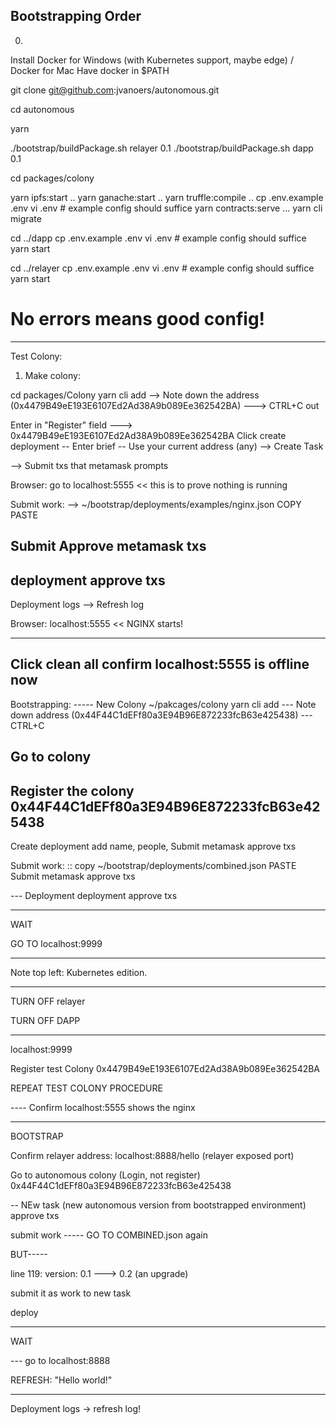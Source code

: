## Bootstrapping Order

0.

Install Docker for Windows (with Kubernetes support, maybe edge) / Docker for Mac
Have docker in $PATH

git clone git@github.com:jvanoers/autonomous.git

cd autonomous 

yarn

./bootstrap/buildPackage.sh relayer 0.1
./bootstrap/buildPackage.sh dapp 0.1

cd packages/colony

yarn ipfs:start
..
yarn ganache:start
..
yarn truffle:compile
..
cp .env.example .env
vi .env  # example config should suffice 
yarn contracts:serve
...
yarn cli migrate

cd ../dapp
cp .env.example .env
vi .env # example config should suffice
yarn start

cd ../relayer
cp .env.example .env
vi .env # example config should suffice
yarn start
# No errors means good config!

------
Test Colony:

1. Make colony:

cd packages/Colony
yarn cli add
--> Note down the address (0x4479B49eE193E6107Ed2Ad38A9b089Ee362542BA)
---> CTRL+C out

Enter in "Register" field
---> 0x4479B49eE193E6107Ed2Ad38A9b089Ee362542BA
Click create deployment
-- Enter brief
-- Use your current address (any)
--> Create Task

--> Submit txs that metamask prompts

Browser: go to localhost:5555 << this is to prove nothing is running

Submit work:
--> ~/bootstrap/deployments/examples/nginx.json
COPY
PASTE

Submit
Approve metamask txs
---
deployment
approve txs
---

Deployment logs
--> Refresh log

Browser: localhost:5555 << NGINX starts!

----------
Click clean all
confirm localhost:5555 is offline now
----------

Bootstrapping:
----- New Colony
~/pakcages/colony
yarn cli add
--- Note down address (0x44F44C1dEFf80a3E94B96E872233fcB63e425438)
--- CTRL+C


Go to colony
----
Register the colony
0x44F44C1dEFf80a3E94B96E872233fcB63e425438
---
Create deployment
add name, people, Submit
metamask approve txs

Submit work:
:: copy 
~/bootstrap/deployments/combined.json
PASTE
Submit
metamask approve txs

--- Deployment
deployment
approve txs

-----

WAIT

GO TO localhost:9999

------

Note top left: Kubernetes edition.

---
TURN OFF relayer

TURN OFF DAPP

--- 

localhost:9999

Register test Colony
0x4479B49eE193E6107Ed2Ad38A9b089Ee362542BA

REPEAT TEST COLONY PROCEDURE

---- Confirm localhost:5555 shows the nginx

------

BOOTSTRAP 

Confirm relayer address:
localhost:8888/hello (relayer exposed port)

Go to autonomous colony
(Login, not register)
0x44F44C1dEFf80a3E94B96E872233fcB63e425438

-- 
NEw task (new autonomous version from bootstrapped environment)
approve txs

submit work
----- GO TO COMBINED.json again

BUT-----

line 119: version: 0.1 ---> 0.2 (an upgrade)

submit it as work to new task

deploy

----

WAIT

--- go to localhost:8888

REFRESH: "Hello world!"

---

Deployment logs -> refresh log!
